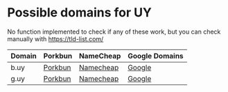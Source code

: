 # Possible domains for UY

No function implemented to check if any of these work, but you can check manually with https://tld-list.com/

| Domain | Porkbun | NameCheap | Google Domains |
|---|---|---|---|
| b.uy | [Porkbun](https://porkbun.com/checkout/search?prb=e814663da1&tlds=&idnLanguage=&search=search&q=b.uy) | [Namecheap](https://www.namecheap.com/domains/registration/results/?domain=b.uy) | [Google](https://domains.google.com/registrar/search?searchTerm=b.uy) |
| g.uy | [Porkbun](https://porkbun.com/checkout/search?prb=e814663da1&tlds=&idnLanguage=&search=search&q=g.uy) | [Namecheap](https://www.namecheap.com/domains/registration/results/?domain=g.uy) | [Google](https://domains.google.com/registrar/search?searchTerm=g.uy) |
